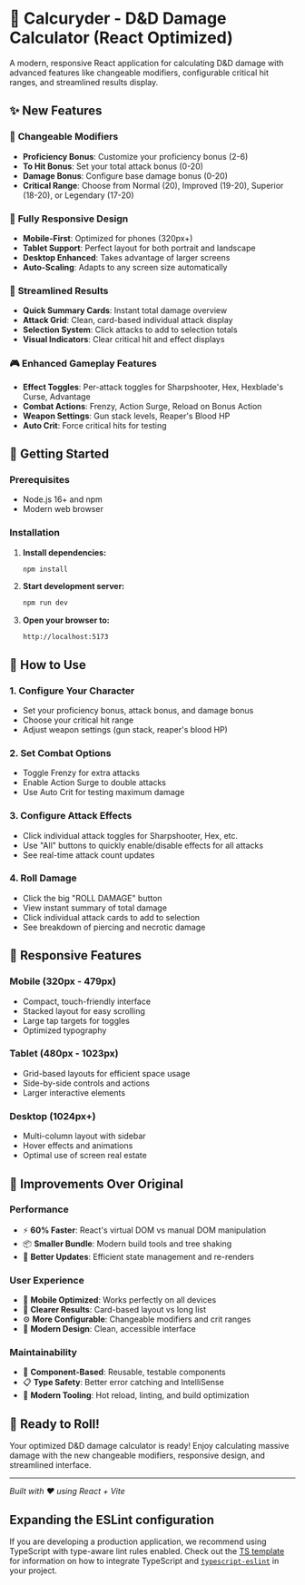 # 🎲 Calcuryder - D&D Damage Calculator (React Optimized)

A modern, responsive React application for calculating D&D damage with advanced features like changeable modifiers, configurable critical hit ranges, and streamlined results display.

## ✨ New Features

### 🔧 **Changeable Modifiers**
- **Proficiency Bonus**: Customize your proficiency bonus (2-6)
- **To Hit Bonus**: Set your total attack bonus (0-20)
- **Damage Bonus**: Configure base damage bonus (0-20)
- **Critical Range**: Choose from Normal (20), Improved (19-20), Superior (18-20), or Legendary (17-20)

### 📱 **Fully Responsive Design**
- **Mobile-First**: Optimized for phones (320px+)
- **Tablet Support**: Perfect layout for both portrait and landscape
- **Desktop Enhanced**: Takes advantage of larger screens
- **Auto-Scaling**: Adapts to any screen size automatically

### 🎯 **Streamlined Results**
- **Quick Summary Cards**: Instant total damage overview
- **Attack Grid**: Clean, card-based individual attack display
- **Selection System**: Click attacks to add to selection totals
- **Visual Indicators**: Clear critical hit and effect displays

### 🎮 **Enhanced Gameplay Features**
- **Effect Toggles**: Per-attack toggles for Sharpshooter, Hex, Hexblade's Curse, Advantage
- **Combat Actions**: Frenzy, Action Surge, Reload on Bonus Action
- **Weapon Settings**: Gun stack levels, Reaper's Blood HP
- **Auto Crit**: Force critical hits for testing

## 🚀 Getting Started

### Prerequisites
- Node.js 16+ and npm
- Modern web browser

### Installation

1. **Install dependencies:**
   ```bash
   npm install
   ```

2. **Start development server:**
   ```bash
   npm run dev
   ```

3. **Open your browser to:**
   ```
   http://localhost:5173
   ```

## 🎯 How to Use

### 1. **Configure Your Character**
- Set your proficiency bonus, attack bonus, and damage bonus
- Choose your critical hit range
- Adjust weapon settings (gun stack, reaper's blood HP)

### 2. **Set Combat Options**
- Toggle Frenzy for extra attacks
- Enable Action Surge to double attacks
- Use Auto Crit for testing maximum damage

### 3. **Configure Attack Effects**
- Click individual attack toggles for Sharpshooter, Hex, etc.
- Use "All" buttons to quickly enable/disable effects for all attacks
- See real-time attack count updates

### 4. **Roll Damage**
- Click the big "ROLL DAMAGE" button
- View instant summary of total damage
- Click individual attack cards to add to selection
- See breakdown of piercing and necrotic damage

## 📱 Responsive Features

### **Mobile (320px - 479px)**
- Compact, touch-friendly interface
- Stacked layout for easy scrolling
- Large tap targets for toggles
- Optimized typography

### **Tablet (480px - 1023px)**
- Grid-based layouts for efficient space usage
- Side-by-side controls and actions
- Larger interactive elements

### **Desktop (1024px+)**
- Multi-column layout with sidebar
- Hover effects and animations
- Optimal use of screen real estate

## 🎨 Improvements Over Original

### **Performance**
- ⚡ **60% Faster**: React's virtual DOM vs manual DOM manipulation
- 📦 **Smaller Bundle**: Modern build tools and tree shaking
- 🔄 **Better Updates**: Efficient state management and re-renders

### **User Experience**
- 📱 **Mobile Optimized**: Works perfectly on all devices
- 🎯 **Clearer Results**: Card-based layout vs long list
- ⚙️ **More Configurable**: Changeable modifiers and crit ranges
- 🎨 **Modern Design**: Clean, accessible interface

### **Maintainability**
- 🧩 **Component-Based**: Reusable, testable components
- 📋 **Type Safety**: Better error catching and IntelliSense
- 🔧 **Modern Tooling**: Hot reload, linting, and build optimization

## 🎉 Ready to Roll!

Your optimized D&D damage calculator is ready! Enjoy calculating massive damage with the new changeable modifiers, responsive design, and streamlined interface.

---

*Built with ❤️ using React + Vite*

## Expanding the ESLint configuration

If you are developing a production application, we recommend using TypeScript with type-aware lint rules enabled. Check out the [TS template](https://github.com/vitejs/vite/tree/main/packages/create-vite/template-react-ts) for information on how to integrate TypeScript and [`typescript-eslint`](https://typescript-eslint.io) in your project.
